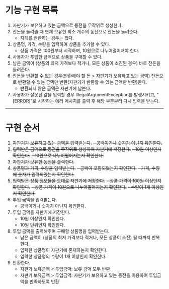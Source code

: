 # 기능 구현 목록
1. 자판기가 보유하고 있는 금액으로 동전을 무작위로 생성한다.
2. 잔돈을 돌려줄 때 현재 보유한 최소 개수의 동전으로 잔돈을 돌려준다.
   - 지폐를 반환하는 경우는 없다.
3. 상품명, 가격, 수량을 입력하여 상품을 추가할 수 있다.
   - 상품 가격은 100원부터 시작하며, 10원으로 나누어떨어져야 한다.
4. 사용자가 투입한 금액으로 상품을 구매할 수 있다.
5. 남은 금액이 (상품의 최저 가격보다 적거나, 모든 상품이 소진된 경우) 바로 잔돈을 돌려준다.
6. 잔돈을 반환할 수 없는 경우(반환해야 할 돈 > 자판기가 보유하고 있는 금액) 잔돈으로 반환할 수 있는 금액만 반환(자판기가 반환할 수 있는 금액만 반환)한다.
   - 반환되지 않은 금액은 자판기에 남는다.
7. 사용자가 잘못된 값을 입력할 경우 IllegalArgumentException를 발생시키고, "[ERROR]"로 시작하는 에러 메시지를 출력 후 해당 부분부터 다시 입력을 받는다.

---

# 구현 순서
1. ~~자판기가 보유하고 있는 금액을 입력받는다.~~
   ~~- 공백이거나 숫자가 아닌지 확인한다.~~
2. ~~입력받은 금액으로 동전을 무작위로 생성하여 자판기에 저장한다.~~
   ~~- 10원 이상인지 확인한다.~~
   ~~- 10원으로 나누어떨어지는지 확인한다.~~
3. ~~자판기가 보유한 동전을 출력한다.~~
4. ~~상품명과 가격, 수량을 입력받는다.~~
   ~~- 공백이 포함되었는지 확인한다.~~
   ~~- 가격, 수량에 숫자가 입력되었는지 확인한다.~~
5. ~~입력받은 상품 정보들을 토대로 자판기에 저장한다.~~
   ~~- 상품 가격이 100원 이상인지 확인한다.~~
   ~~- 상품 가격이 10원으로 나누어떨어지는지 확인한다.~~ 
   ~~- 수량이 1개 이상인지 확인한다.~~
6. 투입 금액을 입력받는다.
   - 공백이거나 숫자가 아닌지 확인한다.
7. 투입 금액을 자판기에 저장한다.
   - 10원 이상인지 확인한다.
   - 10원 단위인지 확인한다.
8. 투입 금액을 출력해주며 구매할 상품명을 입력받는다.
   - 남은 금액이 (상품의 최저 가격보다 적거나, 모든 상품이 소진) 될 때까지 반복한다.
   - 입력한 상품명이 자판기에 존재하는지 확인한다.
   - 입력한 상품명의 수량이 1개 이상인지 확인한다.
9. 반환한다.
   - 자판기 보유금액 < 투입금액: 보유 금액 모두 반환
   - 자판기 보유금액 > 투입금액: 자판기가 보유하고 있는 동전을 이용하여 투입금액을 만족하도록 반환